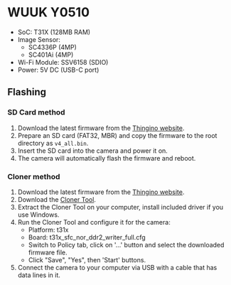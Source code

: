 WUUK Y0510
==========

- SoC: T31X (128MB RAM)
- Image Sensor:
  - SC4336P (4MP)
  - SC401Ai (4MP)
- Wi-Fi Module: SSV6158 (SDIO)
- Power: 5V DC (USB-C port)

Flashing
--------

### SD Card method

1. Download the latest firmware from the [Thingino website](https://thingino.com/).
2. Prepare an SD card (FAT32, MBR) and copy the firmware to the root directory as `v4_all.bin`.
3. Insert the SD card into the camera and power it on.
4. The camera will automatically flash the firmware and reboot.

### Cloner method

1. Download the latest firmware from the [Thingino website](https://thingino.com/).
2. Download the [Cloner Tool](https://thingino.com/cloner).
3. Extract the Cloner Tool on your computer, install included driver if you use Windows.
4. Run the Cloner Tool and configure it for the camera:
   - Platform: t31x
   - Board: t31x_sfc_nor_ddr2_writer_full.cfg
   - Switch to Policy tab, click on '...' button and select the downloaded firmware file.
   - Click "Save", "Yes", then 'Start' buttons.
5. Connect the camera to your computer via USB with a cable that has data lines in it.
